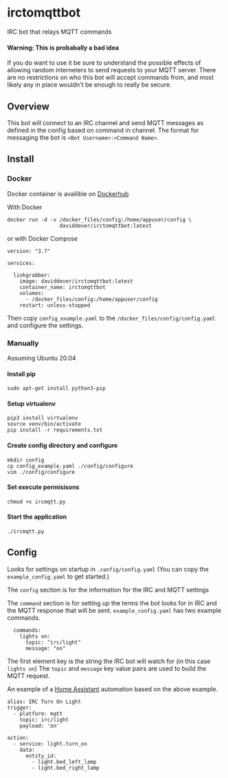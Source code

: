 # irctomqttbot

IRC bot that relays MQTT commands

#### Warning: This is probabally a bad idea
If you do want to use it be sure to understand the possible effects of allowing random interneters to send requests to your MQTT server.
There are no restrictions on who this bot will accept commands from, and most likely any in place wouldn't be enough to really be secure.


## Overview

This bot will connect to an IRC channel and send MQTT messages as defined in the config based on command in channel. The format for messaging the bot is `<Bot Username>:<Command Name>`.

## Install

### Docker

Docker container is availible on [Dockerhub](https://hub.docker.com/r/daviddever/irctomqttbot)

With Docker

```
docker run -d -v /docker_files/config:/home/appuser/config \
                 daviddever/irctomqttbot:latest
```

or with Docker Compose

```
version: "3.7"

services:

  linkgrabber:
    image: daviddever/irctomqttbot:latest
    container_name: irctomqttbot
    volumes:
      - /docker_files/config:/home/appuser/config
    restart: unless-stopped
```

Then copy `config_example.yaml` to the `/docker_files/config/config.yaml` and configure the settings.


### Manually

Assuming Ubuntu 20.04

#### Install pip

```
sudo apt-get install python3-pip
```

#### Setup virtualenv

```
pip3 install virtualenv
source venv/bin/activate
pip install -r requirements.txt
```

#### Create config directory and configure

```
mkdir config
cp config_example.yaml ./config/configure
vim ./config/configure
```

#### Set execute permisisons

```
chmod +x ircmqtt.py
```

#### Start the application

```
./ircmqtt.py
```


## Config
Looks for settings on startup in `.config/config.yaml` (You can copy the `example_config.yaml` to get started.)


The `config` section is for the information for the IRC and MQTT settings


The `command` section is for setting up the terms the bot looks for in IRC and the MQTT response that will be sent.
`example_config.yaml` has two example commands.


```
  commands:
    lights on:
      topic: "irc/light"
      message: "on"
```

The first element key is the string the IRC bot will watch for (in this case `lights on`)
The `topic` and `message` key value pairs are used to build the MQTT request.

An example of a [Home Assistant](https://home-assistant.io) automation based on the above example.


```
alias: IRC Turn On Light
trigger:
  - platform: mqtt
    topic: irc/light
    payload: 'on'

action:
  - service: light.turn_on
    data:
      entity_id:
        - light.bed_left_lamp
        - light.bed_right_lamp
```
